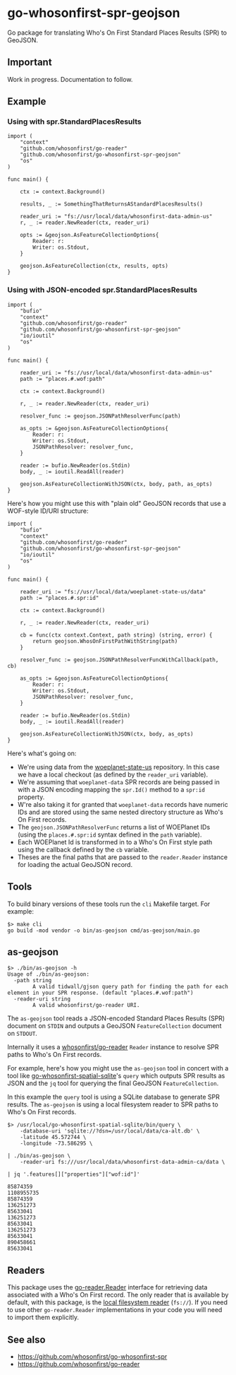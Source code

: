 # go-whosonfirst-spr-geojson

Go package for translating Who's On First Standard Places Results (SPR) to GeoJSON.

## Important

Work in progress. Documentation to follow.

## Example

### Using with spr.StandardPlacesResults

```
import (
	"context"
	"github.com/whosonfirst/go-reader"
	"github.com/whosonfirst/go-whosonfirst-spr-geojson"
	"os"
)

func main() {

	ctx := context.Background()

	results, _ := SomethingThatReturnsAStandardPlacesResults()

	reader_uri := "fs://usr/local/data/whosonfirst-data-admin-us"
	r, _ := reader.NewReader(ctx, reader_uri)
	
	opts := &geojson.AsFeatureCollectionOptions{
		Reader: r:
		Writer: os.Stdout,
	}

	geojson.AsFeatureCollection(ctx, results, opts)
}
```

### Using with JSON-encoded spr.StandardPlacesResults

```
import (
	"bufio"
	"context"
	"github.com/whosonfirst/go-reader"
	"github.com/whosonfirst/go-whosonfirst-spr-geojson"
	"io/ioutil"
	"os"
)

func main() {

	reader_uri := "fs://usr/local/data/whosonfirst-data-admin-us"
	path := "places.#.wof:path"

	ctx := context.Background()

	r, _ := reader.NewReader(ctx, reader_uri)

	resolver_func := geojson.JSONPathResolverFunc(path)

	as_opts := &geojson.AsFeatureCollectionOptions{
		Reader: r:
		Writer: os.Stdout,
		JSONPathResolver: resolver_func,		
	}

	reader := bufio.NewReader(os.Stdin)
	body, _ := ioutil.ReadAll(reader)

	geojson.AsFeatureCollectionWithJSON(ctx, body, path, as_opts)
}
```

Here's how you might use this with "plain old" GeoJSON records that use a WOF-style ID/URI structure:

```
import (
	"bufio"
	"context"
	"github.com/whosonfirst/go-reader"
	"github.com/whosonfirst/go-whosonfirst-spr-geojson"
	"io/ioutil"
	"os"
)

func main() {

	reader_uri := "fs://usr/local/data/woeplanet-state-us/data"
	path := "places.#.spr:id"

	ctx := context.Background()

	r, _ := reader.NewReader(ctx, reader_uri)

	cb = func(ctx context.Context, path string) (string, error) {
		return geojson.WhosOnFirstPathWithString(path)
	}

	resolver_func := geojson.JSONPathResolverFuncWithCallback(path, cb)
	
	as_opts := &geojson.AsFeatureCollectionOptions{
		Reader: r:
		Writer: os.Stdout,
		JSONPathResolver: resolver_func,		
	}

	reader := bufio.NewReader(os.Stdin)
	body, _ := ioutil.ReadAll(reader)

	geojson.AsFeatureCollectionWithJSON(ctx, body, as_opts)
}
```

Here's what's going on:

* We're using data from the [woeplanet-state-us](https://github.com/woeplanet-data/woeplanet-state-us) repository. In this case we have a local checkout (as defined by the `reader_uri` variable).
* We're assuming that `woeplanet-data` SPR records are being passed in with a JSON encoding mapping the `spr.Id()` method to a `spr:id` property.
* W're also taking it for granted that `woeplanet-data` records have numeric IDs and are stored using the same nested directory structure as Who's On First records.
* The `geojson.JSONPathResolverFunc` returns a list of WOEPlanet IDs (using the `places.#.spr:id` syntax defined in the `path` variable).
* Each WOEPlanet Id is transformed in to a Who's On First style path using the callback defined by the `cb` variable.
* Theses are the final paths that are passed to the `reader.Reader` instance for loading the actual GeoJSON record.

## Tools

To build binary versions of these tools run the `cli` Makefile target. For example:

```
$> make cli
go build -mod vendor -o bin/as-geojson cmd/as-geojson/main.go
```

## as-geojson

```
$> ./bin/as-geojson -h
Usage of ./bin/as-geojson:
  -path string
    	A valid tidwall/gjson query path for finding the path for each element in your SPR response. (default "places.#.wof:path")
  -reader-uri string
    	A valid whosonfirst/go-reader URI.
```

The `as-geojson` tool reads a JSON-encoded Standard Places Results (SPR) document on `STDIN` and outputs a GeoJSON `FeatureCollection` document on `STDOUT`.

Internally it uses a [whosonfirst/go-reader](#) `Reader` instance to resolve SPR paths to Who's On First records.

For example, here's how you might use the `as-geojson` tool in concert with a tool like [go-whosonfirst-spatial-sqlite](#)'s `query` which outputs SPR results as JSON and the `jq` tool for querying the final GeoJSON `FeatureCollection`.

In this example the `query` tool is using a SQLite database to generate SPR results. The `as-geojson` is using a local filesystem reader to SPR paths to Who's On First records.

```
$> /usr/local/go-whosonfirst-spatial-sqlite/bin/query \
	-database-uri 'sqlite://?dsn=/usr/local/data/ca-alt.db' \
	-latitude 45.572744 \
	-longitude -73.586295 \

| ./bin/as-geojson \
	-reader-uri fs:///usr/local/data/whosonfirst-data-admin-ca/data \

| jq '.features[]["properties"]["wof:id"]'

85874359
1108955735
85874359
136251273
85633041
136251273
85633041
136251273
85633041
890458661
85633041
```

## Readers

This package uses the [go-reader.Reader](https://github.com/whosonfirst/go-reader) interface for retrieving data associated with a Who's On First record. The only reader that is available by default, with this package, is the [local filesystem reader](https://github.com/whosonfirst/go-reader#fs) (`fs://`). If you need to use other `go-reader.Reader` implementations in your code you will need to import them explicitly.

## See also

* https://github.com/whosonfirst/go-whosonfirst-spr
* https://github.com/whosonfirst/go-reader
